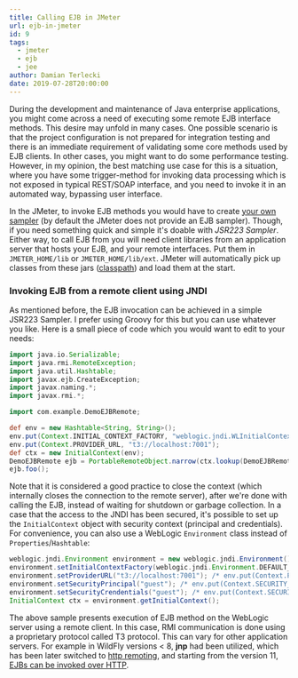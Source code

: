 ```yaml
---
title: Calling EJB in JMeter
url: ejb-in-jmeter
id: 9
tags:
  - jmeter
  - ejb
  - jee
author: Damian Terlecki
date: 2019-07-28T20:00:00
---
```


During the development and maintenance of Java enterprise applications, you might come across a need of executing some remote EJB interface methods. This desire may unfold in many cases. One possible scenario is that the project configuration is not prepared for integration testing and there is an immediate requirement of validating some core methods used by EJB clients. In other cases, you might want to do some performance testing. However, in my opinion, the best matching use case for this is a situation, where you have some trigger-method for invoking data processing which is not exposed in typical REST/SOAP interface, and you need to invoke it in an automated way, bypassing user interface.

In the JMeter, to invoke EJB methods you would have to create [your own sampler](https://dzone.com/articles/test-your-ejbs-with-jmeter) (by default the JMeter does not provide an EJB sampler). Though, if you need something quick and simple it's doable with *JSR223 Sampler*. Either way, to call EJB from you will need client libraries from an application server that hosts your EJB, and your remote interfaces. Put them in `JMETER_HOME/lib` or `JMETER_HOME/lib/ext`. JMeter will automatically pick up classes from these jars ([classpath](https://jmeter.apache.org/usermanual/get-started.html#classpath)) and load them at the start.

### Invoking EJB from a remote client using JNDI

As mentioned before, the EJB invocation can be achieved in a simple JSR223 Sampler. I prefer using Groovy for this but you can use whatever you like. Here is a small piece of code which you would want to edit to your needs:

```groovy
import java.io.Serializable;
import java.rmi.RemoteException;
import java.util.Hashtable;
import javax.ejb.CreateException;
import javax.naming.*;
import javax.rmi.*;

import com.example.DemoEJBRemote;

def env = new Hashtable<String, String>();
env.put(Context.INITIAL_CONTEXT_FACTORY, "weblogic.jndi.WLInitialContextFactory");
env.put(Context.PROVIDER_URL, "t3://localhost:7001");
def ctx = new InitialContext(env);
DemoEJBRemote ejb = PortableRemoteObject.narrow(ctx.lookup(DemoEJBRemote.JNDI_NAME), DemoEJBRemote.class);
ejb.foo();
```

Note that it is considered a good practice to close the context (which internally closes the connection to the remote server), after we're done with calling the EJB, instead of waiting for shutdown or garbage collection. In a case that the access to the JNDI has been secured, it's possible to set up the `InitialContext` object with security context (principal and credentials). For convenience, you can also use a WebLogic `Environment` class instead of `Properties`/`Hashtable`:

```groovy
weblogic.jndi.Environment environment = new weblogic.jndi.Environment();
environment.setInitialContextFactory(weblogic.jndi.Environment.DEFAULT_INITIAL_CONTEXT_FACTORY); /* env.put(Context.INITIAL_CONTEXT_FACTORY, "weblogic.jndi.WLInitialContextFactory"); */
environment.setProviderURL("t3://localhost:7001"); /* env.put(Context.PROVIDER_URL, "t3://localhost:7301"); */
environment.setSecurityPrincipal("guest"); /* env.put(Context.SECURITY_PRINCIPAL, "guest"); */
environment.setSecurityCrendentials("guest"); /* env.put(Context.SECURITY_CREDENTIALS, "guest"); */
InitialContext ctx = environment.getInitialContext();
```

The above sample presents execution of EJB method on the WebLogic server using a remote client. In this case, RMI communication is done using a proprietary protocol called T3 protocol. This can vary for other application servers. For example in WildFly versions < 8, **jnp** had been utilized, which has been later switched to [http remoting](https://docs.jboss.org/author/display/WFLY10/Remote+EJB+invocations+via+JNDI+-+EJB+client+API+or+remote-naming+project), and starting from the version 11, [EJBs can be invoked over HTTP](https://docs.jboss.org/author/display/WFLY/EJB+over+HTTP).
